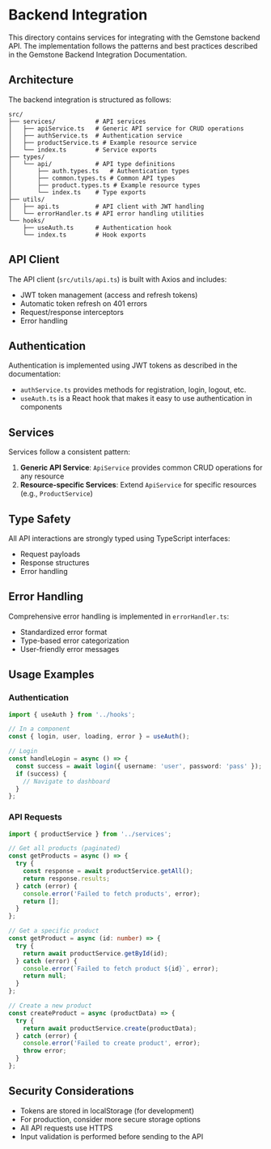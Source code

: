 # Backend Integration

This directory contains services for integrating with the Gemstone backend API. The implementation follows the patterns and best practices described in the Gemstone Backend Integration Documentation.

## Architecture

The backend integration is structured as follows:

```
src/
├── services/           # API services
│   ├── apiService.ts   # Generic API service for CRUD operations
│   ├── authService.ts  # Authentication service
│   ├── productService.ts # Example resource service
│   └── index.ts        # Service exports
├── types/
│   └── api/            # API type definitions
│       ├── auth.types.ts   # Authentication types
│       ├── common.types.ts # Common API types
│       ├── product.types.ts # Example resource types
│       └── index.ts    # Type exports
├── utils/
│   ├── api.ts          # API client with JWT handling
│   └── errorHandler.ts # API error handling utilities
└── hooks/
    ├── useAuth.ts      # Authentication hook
    └── index.ts        # Hook exports
```

## API Client

The API client (`src/utils/api.ts`) is built with Axios and includes:

- JWT token management (access and refresh tokens)
- Automatic token refresh on 401 errors
- Request/response interceptors
- Error handling

## Authentication

Authentication is implemented using JWT tokens as described in the documentation:

- `authService.ts` provides methods for registration, login, logout, etc.
- `useAuth.ts` is a React hook that makes it easy to use authentication in components

## Services

Services follow a consistent pattern:

1. **Generic API Service**: `ApiService` provides common CRUD operations for any resource
2. **Resource-specific Services**: Extend `ApiService` for specific resources (e.g., `ProductService`)

## Type Safety

All API interactions are strongly typed using TypeScript interfaces:

- Request payloads
- Response structures
- Error handling

## Error Handling

Comprehensive error handling is implemented in `errorHandler.ts`:

- Standardized error format
- Type-based error categorization
- User-friendly error messages

## Usage Examples

### Authentication

```typescript
import { useAuth } from '../hooks';

// In a component
const { login, user, loading, error } = useAuth();

// Login
const handleLogin = async () => {
  const success = await login({ username: 'user', password: 'pass' });
  if (success) {
    // Navigate to dashboard
  }
};
```

### API Requests

```typescript
import { productService } from '../services';

// Get all products (paginated)
const getProducts = async () => {
  try {
    const response = await productService.getAll();
    return response.results;
  } catch (error) {
    console.error('Failed to fetch products', error);
    return [];
  }
};

// Get a specific product
const getProduct = async (id: number) => {
  try {
    return await productService.getById(id);
  } catch (error) {
    console.error(`Failed to fetch product ${id}`, error);
    return null;
  }
};

// Create a new product
const createProduct = async (productData) => {
  try {
    return await productService.create(productData);
  } catch (error) {
    console.error('Failed to create product', error);
    throw error;
  }
};
```

## Security Considerations

- Tokens are stored in localStorage (for development)
- For production, consider more secure storage options
- All API requests use HTTPS
- Input validation is performed before sending to the API